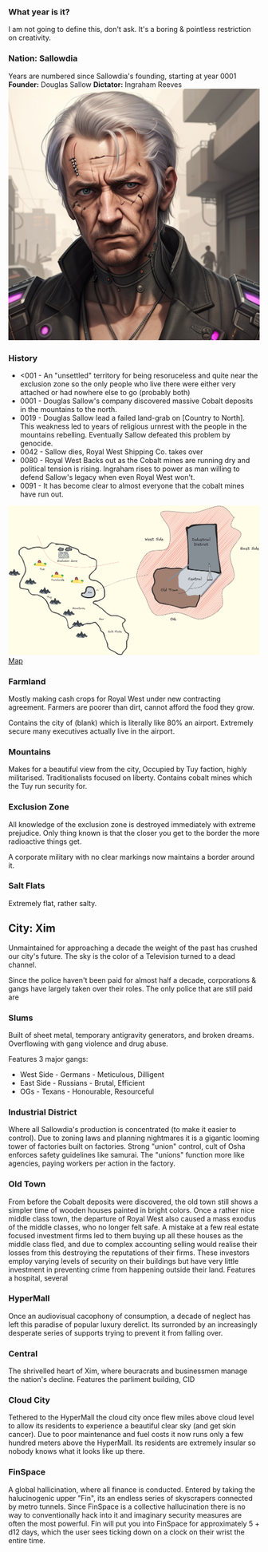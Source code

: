 ### What year is it?
I am not going to define this, don't ask. It's a boring & pointless restriction on creativity.

### Nation: Sallowdia
Years are numbered since Sallowdia's founding, starting at year 0001
**Founder:** Douglas Sallow
**Dictator:** Ingraham Reeves
![Ingraham Reeves](https://github.com/WayfaringBloke/dnd/blob/main/assets/rnpc/IngrahamReeves.png?raw=true)
### History
- <001 - An "unsettled" territory for being resoruceless and quite near the exclusion zone so the only people who live there were either very attached or had nowhere else to go (probably both)
- 0001 - Douglas Sallow's company discovered massive Cobalt deposits in the mountains to the north.
- 0019 - Douglas Sallow lead a failed land-grab on [Country to North].
This weakness led to years of religious urnrest with the people in the mountains rebelling. Eventually Sallow defeated this problem by genocide.
- 0042 - Sallow dies, Royal West Shipping Co. takes over
- 0080 - Royal West Backs out as the Cobalt mines are running dry and political tension is rising. Ingraham rises to power as man willing to defend Sallow's legacy when even Royal West won't.
- 0091 - It has become clear to almost everyone that the cobalt mines have run out.

![map](https://github.com/WayfaringBloke/dnd/blob/main/assets/map/map.png?raw=true)
[Map](https://excalidraw.com/#json=unNJDOZZoC8ELiQkLGXyb,UeD8y4xG3pHhi8eIR_D_AQ)

### Farmland
Mostly making cash crops for Royal West under new contracting agreement. Farmers are poorer than dirt, cannot afford the food they grow.

Contains the city of (blank) which is literally like 80% an airport. Extremely secure many executives actually live in the airport.

### Mountains
Makes for a beautiful view from the city, 
Occupied by Tuy faction, highly militarised. Traditionalists focused on liberty. Contains cobalt mines which the Tuy run security for.

### Exclusion Zone
All knowledge of the exclusion zone is destroyed immediately with extreme prejudice. Only thing known is that the closer you get to the border the more radioactive things get. 

A corporate military with no clear markings now maintains a border around it.

### Salt Flats
Extremely flat, rather salty.

## City: Xim
Unmaintained for approaching a decade the weight of the past has crushed our city's future. The sky is the color of a Television turned to a dead channel.

Since the police haven't been paid for almost half a decade, corporations & gangs have largely taken over their roles. The only police that are still paid are

### Slums
Built of sheet metal, temporary antigravity generators, and broken dreams. Overflowing with gang violence and drug abuse.

Features 3 major gangs:
- West Side - Germans - Meticulous, Dilligent
- East Side - Russians - Brutal, Efficient
- OGs - Texans - Honourable, Resourceful

### Industrial District
Where all Sallowdia's production is concentrated (to make it easier to control). Due to zoning laws and planning nightmares it is a gigantic looming tower of factories built on factories. Strong "union" control, cult of Osha enforces safety guidelines like samurai. The "unions" function more like agencies, paying workers per action in the factory. 

### Old Town
From before the Cobalt deposits were discovered, the old town still shows a simpler time of wooden houses painted in bright colors. Once a rather nice middle class town, the departure of Royal West also caused a mass exodus of the middle classes, who no longer felt safe. A mistake at a few real estate focused investment firms led to them buying up all these houses as the middle class fled, and due to complex accounting selling would realise their losses from this destroying the reputations of their firms. These investors employ varying levels of security on their buildings but have very little investment in preventing crime from happening outside their land.  Features a hospital, several

### HyperMall
Once an audiovisual cacophony of consumption, a decade of neglect has left this paradise of popular luxury derelict. Its surronded by an increasingly desperate series of supports trying to prevent it from falling over.

### Central
The shrivelled heart of Xim, where beuracrats and businessmen manage the nation's decline. Features the parliment building, CID

### Cloud City
Tethered to the HyperMall the cloud city once flew miles above cloud level to allow its residents to experience a beautiful clear sky (and get skin cancer). Due to poor maintenance and fuel costs it now runs only a few hundred meters above the HyperMall. Its residents are extremely insular so nobody knows what it looks like up there.

### FinSpace
A global hallicination, where all finance is conducted. Entered by taking the halucinogenic upper "Fin", its an endless series of skyscrapers connected by metro tunnels. Since FinSpace is a collective hallucination there is no way to conventionally hack into it and imaginary security measures are often the most powerful. Fin will put you into FinSpace for approximately 5 + d12 days, which the user sees ticking down on a clock on their wrist the entire time. 
<!--stackedit_data:
eyJoaXN0b3J5IjpbLTY0Njg0MzA2NCwyMDEzNzA1OTUzLC0yNT
I5MDU4MCwxMzYyMTI2MjM1LDE3ODIxNjc0MTYsLTE0MzI3NjU2
NywtNDQ4ODgyMDE0LDExMzQ5ODY0MjMsLTE5NTM4MDc1MTgsLT
E4MDQwNzE4MjksMTczMTA0MDg0OCwtODA2MDY1ODYsLTI1NzM2
MTc0OSwyMDY2MDExMjE3LDMyMzg3ODE1NCwtMTkwMTQyODczMC
w0Mzg2NzkzMTEsMTk1MzQ0MjIxNSwtMTIyMzAwMDY5OCwtMjA2
Nzc1NTc3M119
-->